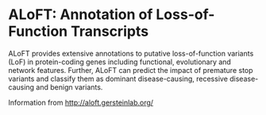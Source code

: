 # ALoFT: Annotation of Loss-of-Function Transcripts

ALoFT provides extensive annotations to putative loss-of-function variants (LoF) in protein-coding genes including functional, evolutionary and network features. Further, ALoFT can predict the impact of premature stop variants and classify them as dominant disease-causing, recessive disease-causing and benign variants.

Information from http://aloft.gersteinlab.org/


